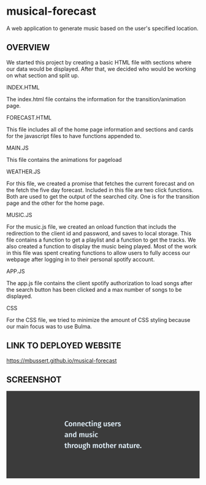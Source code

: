 # musical-forecast
A web application to generate music based on the user's specified location.


## OVERVIEW 

We started this project by creating a basic HTML file with sections where our data would be displayed. After that, we decided who would be working on what section and split up.

INDEX.HTML

The index.html file contains the information for the transition/animation page.

FORECAST.HTML

This file includes all of the home page information and sections and cards for the javascript files to have functions appended to.

MAIN.JS

This file contains the animations for pageload

WEATHER.JS

For this file, we created a promise that fetches the current forecast and on the fetch the five day forecast. Included in this file are two click functions. Both are used to get the output of the searched city. One is for the transition page and the other for the home page.

MUSIC.JS

For the music.js file, we created an onload function that includs the redirection to the client id and password, and saves to local storage. This file contains a function to get a playlist and a function to get the tracks. We also created a function to display the music being played. Most of the work in this file was spent creating functions to allow users to fully access our webpage after logging in to their personal spotify account.

APP.JS

The app.js file contains the client spotify authorization to load songs after the search button has been clicked and a max number of songs to be displayed.

CSS

For the CSS file, we tried to minimize the amount of CSS styling because our main focus was to use Bulma. 


## LINK TO DEPLOYED WEBSITE

https://mbussert.github.io/musical-forecast


## SCREENSHOT 

<img src="./assets/images/screencapture-mbussert-github-io-musical-forecast-2021-03-12-13_36_22.png">